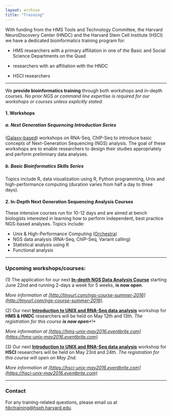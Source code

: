 ```yaml
---
layout: archive
title: "Training"
---
```


With funding from the HMS Tools and Technology Committee, the Harvard NeuroDiscovery Center (HNDC) and the Harvard Stem Cell Institute (HSCI) we have a dedicated bioinformatics training program for:

- HMS researchers with a primary affiliation in one of the Basic and Social Science Departments on the Quad 

- researchers with an affiliation with the HNDC

- HSCI researchers 

---

We **provide bioinformatics training** through both workshops and in-depth courses.
*No prior NGS or command line expertise is required for our workshops or courses unless explicitly stated.*


#### 1. Workshops 

##### a. Next Generation Sequencing Introduction Series
([Galaxy-based](https://wiki.galaxyproject.org/)) workshops on RNA-Seq, ChIP-Seq to introduce basic concepts of Next-Generation Sequencing (NGS) analysis. The goal of these workshops are to enable researchers to design their studies appropriately and perform preliminary data analyses.

##### b. Basic Bioinformatics Skills Series
Topics include R, data visualization using R, Python programming, Unix and high-performance computing (duration varies from half a day to three days).

#### 2.  In-Depth Next Generation Sequencing Analysis Courses
These intensive courses run for 10-12 days and are aimed at bench biologists interested in learning how to perform independent, best practice NGS-based analyses. Topics include:

- Unix & High-Performance Computing ([Orchestra](https://rc.hms.harvard.edu/#orchestra))
- NGS data analysis (RNA-Seq, ChIP-Seq, Variant calling)
- Statistical analysis using R
- Functional analysis

---
 
### Upcoming workshops/courses:

(1) The application for our next **[In-depth NGS Data Analysis Course](http://tinyurl.com/ngs-course-summer-2016)** starting June 22nd and running 2-days a week for 5 weeks, **is now open**. 

*More information at [http://tinyurl.com/ngs-course-summer-2016](http://tinyurl.com/ngs-course-summer-2016).*

(2) Our next **[Introduction to UNIX and RNA-Seq data analysis](https://hms-unix-may2016.eventbrite.com)** workshop for **HMS & HNDC** researchers will be held on May 12th and 13th. *The registration for this course* ***is now open****!*

*More information at [https://hms-unix-may2016.eventbrite.com](https://hms-unix-may2016.eventbrite.com)*

(3)  Our next **[Introduction to UNIX and RNA-Seq data analysis](https://hsci-unix-may2016.eventbrite.com)** workshop for **HSCI** researchers will be held on May 23rd and 24th. *The registration for this course will open on May 2nd.*

*More information at [https://hsci-unix-may2016.eventbrite.com](https://hsci-unix-may2016.eventbrite.com)*

---

### Contact

For any training-related questions, please email us at [hbctraining@hsph.harvard.edu](mailto:hbctraining@hsph.harvard.edu).


